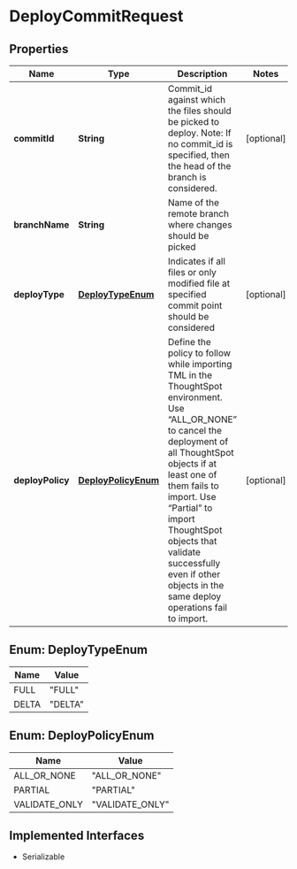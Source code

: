 

# DeployCommitRequest


## Properties

| Name | Type | Description | Notes |
|------------ | ------------- | ------------- | -------------|
|**commitId** | **String** |    Commit_id against which the files should be picked to deploy.      Note: If no commit_id is specified, then the head of the branch is considered. |  [optional] |
|**branchName** | **String** | Name of the remote branch where changes should be picked |  |
|**deployType** | [**DeployTypeEnum**](#DeployTypeEnum) | Indicates if all files or only modified file at specified commit point should be considered |  [optional] |
|**deployPolicy** | [**DeployPolicyEnum**](#DeployPolicyEnum) | Define the policy to follow while importing TML in the ThoughtSpot environment. Use “ALL_OR_NONE” to cancel the deployment of all ThoughtSpot objects if at least one of them fails to import. Use “Partial” to import ThoughtSpot objects that validate successfully even if other objects in the same deploy operations fail to import. |  [optional] |



## Enum: DeployTypeEnum

| Name | Value |
|---- | -----|
| FULL | &quot;FULL&quot; |
| DELTA | &quot;DELTA&quot; |



## Enum: DeployPolicyEnum

| Name | Value |
|---- | -----|
| ALL_OR_NONE | &quot;ALL_OR_NONE&quot; |
| PARTIAL | &quot;PARTIAL&quot; |
| VALIDATE_ONLY | &quot;VALIDATE_ONLY&quot; |


## Implemented Interfaces

* Serializable


